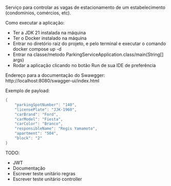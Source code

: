 Serviço para controlar as vagas de estacionamento de um estabelecimento (condomínios, comércios, etc).

Como executar a aplicação:
- Ter a JDK 21 instalada na máquina
- Ter o Docker instalado na máquina
- Entrar no diretório raiz do projeto, e pelo terminal e executar o comando docker compose up -d
- Entrar na classe/metodo ParkingServiceApplication.class/main(String[] args)
- Rodar a aplicação clicando no botão Run de sua IDE de preferência

Endereço para a documentação do Swawgger: http://localhost:8080/swagger-ui/index.html

Exemplo de payload:
```java
{
    "parkingSpotNumber": "140",
    "licensePlate": "JJK-1960",
    "carBrand": "Ford",
    "carModel": "Fiesta",
    "carColor": "Branco",
    "responsibleName": "Regis Yamamoto",
    "apartment": "504",
    "block": "2"
}
```

TODO:
- JWT
- Documentação
- Escrever teste unitário regras
- Escrever teste unitário controller
